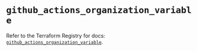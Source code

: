 # `github_actions_organization_variable`

Refer to the Terraform Registry for docs: [`github_actions_organization_variable`](https://registry.terraform.io/providers/integrations/github/6.2.3/docs/resources/actions_organization_variable).
